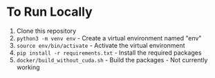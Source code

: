 # To Run Locally

1. Clone this repository
1. `python3 -m venv env` - Create a virtual environment named "env"
1. `source env/bin/activate` - Activate the virtual environment
1. `pip install -r requirements.txt` - Install the required packages
1. `docker/build_without_cuda.sh` - Build the packages - Not currently working